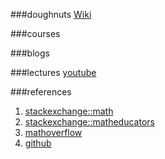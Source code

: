 ###doughnuts
[Wiki](https://en.wikipedia.org/wiki/Computational_topology)

###courses

###blogs

###lectures
[youtube](https://www.youtube.com/playlist?list=PLSekr_gm4hWLRNHB5-sbajyUzN5tLOZmx)

###references
1. [stackexchange::math](http://math.stackexchange.com/)
2. [stackexchange::matheducators](http://matheducators.stackexchange.com/)
3. [mathoverflow](http://mathoverflow.net/)
4. [github](http://appliedtopology.github.io/)
